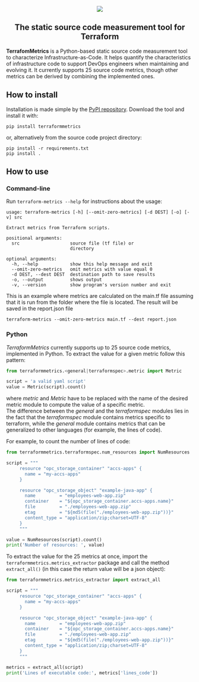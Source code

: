 <p align="center" width="100%">
    <img src="logo.png"> 
</p>


<h2 align="center">The static source code measurement tool for Terraform</h2>

**TerrafomMetrics** is a Python-based static source code measurement tool to characterize Infrastructure-as-Code.
It helps quantify the characteristics of infrastructure code to support DevOps engineers when maintaining and evolving it. 
It currently supports 25 source code metrics, though other metrics can be derived by combining the implemented ones.


## How to install

Installation is made simple by the [PyPI repository](https://pypi.org/project/terraformmetrics/).
Download the tool and install it with:

```pip install terraformmetrics```

or, alternatively from the source code project directory:

```
pip install -r requirements.txt
pip install .
```


## How to use

### **Command-line**

Run ```terraform-metrics --help``` for instructions about the usage:

```
usage: terraform-metrics [-h] [--omit-zero-metrics] [-d DEST] [-o] [-v] src

Extract metrics from Terraform scripts.

positional arguments:
  src                   source file (tf file) or
                        directory

optional arguments:
  -h, --help            show this help message and exit
  --omit-zero-metrics   omit metrics with value equal 0
  -d DEST, --dest DEST  destination path to save results
  -o, --output          shows output
  -v, --version         show program's version number and exit
```



This is an example where metrics are calculated on the main.tf file assuming that it is run from the folder where the file is located. The result will be saved in the report.json file

```terraform-metrics --omit-zero-metrics main.tf --dest report.json```
<br>

### **Python**

*TerraformMetrics* currently supports up to 25 source code metrics, implemented in Python. 
To extract the value for a given metric follow this pattern:

```python
from terraformmetrics.<general|terraformspec>.metric import Metric

script = 'a valid yaml script'
value = Metric(script).count()
```

where _metric_ and _Metric_ have to be replaced with the name of the desired metric module to compute the value of a specific metric. <br>
The difference between the *general* and the *terraformspec* modules lies in the fact that the *terraformspec* module contains metrics specific to terraform, while the *general* module contains metrics that can be generalized to other languages (for example, the lines of code).

For example, to count the number of lines of code:

```python
from terraformmetrics.terraformspec.num_resources import NumResources

script = """ 
     resource "opc_storage_container" "accs-apps" {
       name = "my-accs-apps"
     }

     resource "opc_storage_object" "example-java-app" {
       name         = "employees-web-app.zip"
       container    = "${opc_storage_container.accs-apps.name}"
       file         = "./employees-web-app.zip"
       etag         = "${md5(file("./employees-web-app.zip"))}"
       content_type = "application/zip;charset=UTF-8"
     }
     """

value = NumResources(script).count()
print('Number of resources: ', value)

```


To extract the value for the 25 metrics at once,  import the ```terraformmetrics.metrics_extractor``` package and call the method ```extract_all()``` (in this case the return value will be a json object):

```python
from terraformmetrics.metrics_extractor import extract_all

script = """ 
     resource "opc_storage_container" "accs-apps" {
       name = "my-accs-apps"
     }

     resource "opc_storage_object" "example-java-app" {
       name         = "employees-web-app.zip"
       container    = "${opc_storage_container.accs-apps.name}"
       file         = "./employees-web-app.zip"
       etag         = "${md5(file("./employees-web-app.zip"))}"
       content_type = "application/zip;charset=UTF-8"
     }
     """

metrics = extract_all(script)
print('Lines of executable code:', metrics['lines_code'])
```